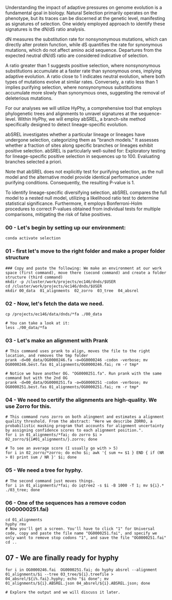 Understanding the impact of adaptive pressures on genome evolution is a fundamental goal in biology. Natural Selection primarily operates on the phenotype, but its traces can be discerned at the genetic level, manifesting as signatures of selection. One widely employed approach to identify these signatures is the dN/dS ratio analysis.

dN measures the substitution rate for nonsynonymous mutations, which can directly alter protein function, while dS quantifies the rate for synonymous mutations, which do not affect amino acid sequence. Departures from the expected neutral dN/dS ratio are considered indicative of selection.

A ratio greater than 1 suggests positive selection, where nonsynonymous substitutions accumulate at a faster rate than synonymous ones, implying adaptive evolution. A ratio close to 1 indicates neutral evolution, where both types of mutations evolve at similar rates. Conversely, a ratio less than 1 implies purifying selection, where nonsynonymous substitutions accumulate more slowly than synonymous ones, suggesting the removal of deleterious mutations.

For our analyses we will utilize HyPhy, a comprehensive tool that employs phylogenetic trees and alignments to unravel signatures at the sequence-level. Within HyPhy, we will employ abSREL, a branch-site method specifically designed to detect lineage-specific evolution.

abSREL investigates whether a particular lineage or lineages have undergone selection, categorizing them as "branch models." It assesses whether a fraction of sites along specific branches or lineages exhibit positive selection. abSREL is particularly well-suited for:
Exploratory testing for lineage-specific positive selection in sequences up to 100.
Evaluating branches selected a priori.

Note that abSREL does not explicitly test for purifying selection, as the null model and the alternative model provide identical performance under purifying conditions. Consequently, the resulting P-value is 1.

To identify lineage-specific diversifying selection, abSREL compares the full model to a nested null model, utilizing a likelihood ratio test to determine statistical significance. Furthermore, it employs Bonferroni-Holm procedures to correct P-values obtained from individual tests for multiple comparisons, mitigating the risk of false positives.


### 00 - Let's begin by setting up our environment:
```
conda activate selection
```

### 01 - first let's move to the right folder and make a proper folder structure
```
### Copy and paste the following: We make an environment at our work space (first command), move there (second command) and create a folder structure (third command)
mkdir -p /cluster/work/projects/ec146/dnds/$USER
cd /cluster/work/projects/ec146/dnds/$USER
mkdir 00_data  01_alignments  02_zorro  03_tree  04_absrel
```

### 02 - Now, let's fetch the data we need.
```
cp /projects/ec146/data/dnds/*fa ./00_data

# You can take a look at it:
less ./00_data/*fa
```

### 03 - Let's make an alignment with Prank
```
# This command uses prank to align, moves the file to the right location, and removes the tmp folder
prank -d=00_data/OG0000246.fa -o=OG0000246 -codon -verbose; mv OG0000246.best.fas 01_alignments/OG0000246.fai; rm -r tmp*

# Notice we have another OG. "OG0000251.fa". Run prank with the same command but with the 2nd OG
prank -d=00_data/OG0000251.fa -o=OG0000251 -codon -verbose; mv OG0000251.best.fas 01_alignments/OG0000251.fai; rm -r tmp*
```

### 04 - We need to certify the alignments are high-quality. We use Zorro for this.
```
# This command runs zorro on both alingment and estimates a alignment quality threshold. From the abstract: "Here we describe ZORRO, a probabilistic masking program that accounts for alignment uncertainty by assigning confidence scores to each alignment position.".
for i in 01_alignments/*fai; do zorro $i > 02_zorro/${i#01_alignments/}.zorro; done

# To see an average score (I usually go with > 5)
for i in 02_zorro/*zorro; do echo $i; awk '{ sum += $1 } END { if (NR > 0) print sum / NR }' $i; done
```

### 05 - We need a tree for hyphy.
```
# The second command just moves things.
for i in 01_alignments/*fai; do iqtree2 -s $i -B 1000 -T 1; mv ${i}.* ./03_tree; done
```

### 06 - One of the sequences has a remove codon (OG0000251.fai)
```
cd 01_alignments
hyphy rmv
# Now you'll get a screen. You'll have to click "1" for Universal code, copy and paste the file name "OG0000251.fai", and specify we only want to remove stop codons "1", and save the file "OG0000251.fai"
cd ..
```
## 07 - We are finally ready for hyphy
```
for i in OG0000246.fai  OG0000251.fai; do hyphy absrel --alignment 01_alignments/$i --tree 03_tree/${i}.treefile > 04_absrel/${i%.fai}.hyphy; echo "$i done"; mv 01_alignments/${i}.ABSREL.json 04_absrel/${i}.ABSREL.json; done

# Explore the output and we will discuss it later.
```
